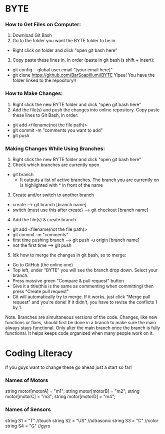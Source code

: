 # BYTE

### How to Get Files on Computer:
1. Download Git Bash
2. Go to the folder you want the BYTE folder to be in
  * Right click on folder and click "open git bash here"
3. Copy paste these lines in, in order (paste in git bash is shift + insert):
  * git config --global user.email “[your email here]”
  * git clone https://github.com/BarSoapIllumi/BYTE
Yipee! You have the folder linked to the repository!!

### How to Make Changes:
1. Right click the new BYTE folder and click "open git bash here"
2. Add the file(s) and push the changes into online repository. Copy paste these lines to Git Bash, in order:
  * git add <filename(not the file path)>
  * git commit -m "comments you want to add"
  * git push

### Making Changes While Using Branches:
1. Right click the new BYTE folder and click "open git bash here"
2. Check which branches are currently open
  * git branch
    - It outputs a list of active branches. The branch you are currently on is highlighted with * in front of the name
3. Create and/or switch to another branch
  * create --> git branch [branch name]
  * switch (must use this after create) --> git checkout [branch name]
4. Add the file(s) & create branch
  * git add <filename(not the file path)>
  * git commit -m "comments"
  * first time pushing branch --> git push -u origin [branch name]
  * not the first time --> git push
5. Idk how to merge the changes in git bash, so to merge:
  * Go to GitHub (the online one)
  * Top left, under "BYTE" you will see the branch drop down. Select your branch.
  * Press massive green "Compare & pull request" button
  * Give it a title(this is the same as commenting when committing) then press "Create pull request"
  * Git will automatically try to merge. If it works, just click "Merge pull request" and you're done! If it didn't, you have to revise the conflicts 1 by 1.

Note.
Branches are simultaneous versions of the code. Changes, like new functions or fixes, should first be done in a branch to make sure the main always stays functional. Only alter the main branch once the branch is fully functional. It helps keeps code organized when many people work on it.

# Coding Literacy
If you guys want to change these go ahead just a start so far!
### Names of Motors
string motor[motorA] = "m1";
string motor[motorB] = "m2";
string motor[motorC] = "m3";
string motor[motorD] = "m4";

### Names of Sensors
string S1 = "T" //touch
string S2 = "US" //ultrasonic
string S3 = "C" //color
string S4 = "G" //gyro
